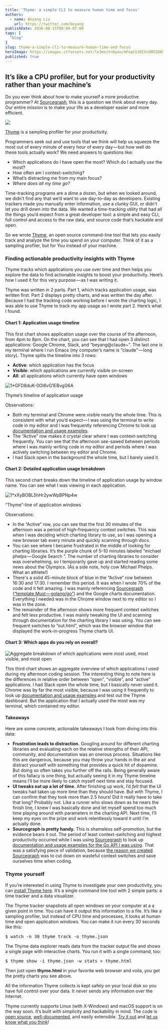 ```yaml
---
title: 'Thyme: a simple CLI to measure human time and focus'
authors:
  - name: Beyang Liu
    url: https://twitter.com/beyang
publishDate: 2016-08-15T00:00-07:00
tags: [
  "blog"
]
slug: thyme-a-simple-cli-to-measure-human-time-and-focus
heroImage: https://images.ctfassets.net/le3mxztn6yoo/mFepCUJ0COsGMISO8OQ6S/e3e5697bf8ee1f00c5425a32f9b373c3/1_2v_gWy792Wru6O1MiookSA.png
published: true
---
```




## It’s like a CPU profiler, but for your productivity rather than your machine’s

Do you ever think about how to make yourself a more productive programmer? At [Sourcegraph](https://sourcegraph.com), this is a question we think about every day. Our entire mission is to make your life as a developer easier and more efficient.

![](https://cdn-images-1.medium.com/max/800/1*2v_gWy792Wru6O1MiookSA.png)

<a href='https://github.com/sourcegraph/thyme'>Thyme</a> is a sampling profiler for your productivity.

Programmers seek out and use tools that we think will help us squeeze the most out of every minute of every hour of every day — but how well do these tools actually work? We need answers to questions like:

*   Which applications do I have open the most? Which do I actually _use_ the most?
*   How often am I context-switching?
*   What’s distracting me from my main focus?
*   _Where does all my time go?_

Time-tracking programs are a dime a dozen, but when we looked around, we didn't find any that we’d want to use day-to-day as developers. Existing trackers made you manually enter information, use a clunky GUI, or didn't let you drill down into the data. We wanted a time-tracking utility that had all the things you’d expect from a great developer tool: a simple and easy CLI, full control and access to the raw data, and source code that’s hackable and open.

So we wrote [Thyme](https://sourcegraph.com/github.com/sourcegraph/thyme), an open source command-line tool that lets you easily track and analyze the time you spend on your computer. Think of it as a sampling profiler, but for You instead of your machine.

### Finding actionable productivity insights with Thyme

Thyme tracks which applications you use over time and then helps you explore the data to find actionable insights to boost your productivity. Here’s how I used it for this very purpose — as I was writing it.

Thyme was written in 2 parts. Part 1, which tracks application usage, was written first. Part 2 displays pretty charts, and was written the day after. Because I had the tracking code working before I wrote the charting logic, I was able to use Thyme to track my app usage as I wrote part 2\. Here’s what I found.

#### Chart 1: Application usage timeline

This first chart shows application usage over the course of the afternoon, from 4pm to 8pm. On the chart, you can see that I had open 3 distinct applications: Google Chrome, Slack, and “beyang@claude~”. The last one is my terminal where I run Emacs (my computer’s name is “claude” — long story). Thyme splits the timeline into 3 rows:

*   **Active**: which application has the focus
*   **Visible**: which applications are currently visible on-screen
*   **All**: all applications which currently have open windows

![1*GFD8duK-0OI6vG1EBvgG6A](//images.contentful.com/le3mxztn6yoo/4rAQKkHJxYIeykSuwgCOCE/ed776fb397fd156982f3d49e81739b08/1_GFD8duK-0OI6vG1EBvgG6A.png)

Thyme’s timeline of application usage

Observations:

*   Both my terminal and Chrome were visible nearly the whole time. This is consistent with what you’d expect — I was using the terminal to write code in my editor and I was frequently referencing Chrome to look up [documentation and usage examples](https://sourcegraph.com).
*   The “Active” row makes it crystal clear where I was context-switching frequently. You can see that the afternoon see-sawed between periods where I was mainly writing code in my editor and periods where I was actively switching between my editor and Chrome.
*   I had Slack open in the background the whole time, but I barely used it.

#### Chart 2: Detailed application usage breakdown

This second chart breaks down the timeline of application usage by window name. You can see what I was viewing in each application.

![1*xXyBOBL5hHr2ywWpBPNp4w](//images.contentful.com/le3mxztn6yoo/5dGcDbG4KWqggok42WKQ2e/07ab1d3541d5e915334088b85b42b276/1_xXyBOBL5hHr2ywWpBPNp4w.png)

“Thyme”-line of application windows

Observations:

*   In the “Active” row, you can see that the first 30 minutes of the afternoon was a period of high-frequency context switches. This was when I was deciding which charting library to use, so I was opening a new browser tab every minute and quickly scanning through docs.
*   You can see where I became frustrated in the middle of looking for charting libraries. It’s the purple chunk of 5–10 minutes labeled “michael phelps — Google Search ”. The number of charting libraries to consider was overwhelming, so I temporarily gave up and started reading some news about the Olympics. (As a side note, holy cow Michael Phelps. What an athlete!)
*   There's a solid 45-minute block of blue in the “Active” row between 16:30 and 17:30\. I remember this period. It was when I wrote 70% of the code and it felt amazing. I was mainly referencing [Sourcegraph](https://sourcegraph.com/) ([“template.Must — golang/go”](https://sourcegraph.com/github.com/golang/go/-/info/GoPackage/text/template/-/Must)) and the Google charts documentation. Everything I needed was in the Chrome window next to my editor so I was in the zone.
*   The remainder of the afternoon shows more frequent context switches and felt less productive. I was mainly tweaking the UI and scanning through documentation for the charting library I was using. You can see frequent switches to “out.html”, which was the browser window that displayed the work-in-progress Thyme charts UI.

#### Chart 3: Which apps do you rely on overall?
![Aggregate breakdown of which applications were most used, most visible, and most open](//images.contentful.com/le3mxztn6yoo/2ICIredw00MiwqsyuaYcY4/147c0cb5264e722920992a2794abe5d0/1_6i1FV6krky_Gyfbk1dMseg.png)

This third chart shows an aggregate overview of which applications I used during my afternoon coding session. The interesting thing to note here is the differences in relative order between “open”, “visible”, and “active” applications. I had Slack open the whole time, but I basically never used it. Chrome was by far the most visible, because I was using it frequently to look up [documentation and usage examples](https://sourcegraph.com) and test out the Thyme dashboard. But the application that I actually used the most was my terminal, which contained my editor.

#### Takeaways

Here are some concrete, actionable takeaways I took from diving into this data:

*   **Frustration leads to distraction.** Googling around for different charting libraries and evaluating each on the relative strengths of their API, community, and documentation was an onerous process. Situations like this are dangerous, because you may throw your hands in the air and distract yourself with something that provides a quick hit of dopamine. But doing so often takes you further off the rails. Being generally aware of this fallacy is one thing, but actually seeing it in my Thyme timeline means I’ll be more likely to catch myself next time and stay focused.
*   **UI tweaks eat up a lot of time.** After finishing up work, I’d _felt_ that the UI tweaks had taken up more time than they should have. But with Thyme, I can confirm that they took more than 2.5 hours! Did it really have to take that long? Probably not. Like a runner who slows down as he nears the finish line, I knew I was basically done and let myself spend too much time playing around with parameters in the charting API. Next time, I’ll keep my eyes on the prize and work relentlessly toward it until I’m actually done.
*   **Sourcegraph is pretty handy.** This is shameless self-promotion, but the evidence bears it out. The period of least context-switching and highest productivity occurred while I was using [Sourcegraph](https://sourcegraph.com/) to look up [documentation and usage examples for the Go API I was using](https://sourcegraph.com/github.com/golang/go/-/info/GoPackage/text/template/-/Template/Parse). That was a satisfying piece of validation, because [the reason we created Sourcegraph](https://sourcegraph.com/about) was to cut down on wasteful context switches and save ourselves time when coding.

### Thyme yourself

If you’re interested in using Thyme to investigate your own productivity, you can [install Thyme here](https://github.com/sourcegraph/thyme). It’s a single command line tool with 2 simple parts: a time tracker and a data visualizer.

The Thyme tracker snapshots all open windows on your computer at a a given point in time. You can have it output this information to a file. It’s like a sampling profiler, but instead of CPU time and processes, it looks at human time and open application windows. You can make it run every 30 seconds like this:

<pre name="a5ed" id="a5ed" className="graf graf--pre graf-after--p">$ watch -n 30 thyme track -o thyme.json</pre>

The Thyme data explorer reads data from the tracker output file and shows a single page with interactive charts. You run it with a single command, too:

<pre name="3364" id="3364" className="graf graf--pre graf-after--p">$ thyme show -i thyme.json -w stats > thyme.html</pre>

Then just open **thyme.html** in your favorite web browser and voila, you get the pretty charts you see above.

All the information Thyme collects is kept safely on your local disk so you have full control over your data. It never sends any information over the Internet.

Thyme currently supports Linux (with X-Windows) and macOS support is on the way soon. It’s built with simplicity and hackability in mind. The code is [open source](https://sourcegraph.com/github.com/sourcegraph/thyme/-/def/GoPackage/github.com/sourcegraph/thyme/cmd/thyme/-/main.go/TrackCmd/Execute), [well-documented](https://godoc.org/github.com/sourcegraph/thyme), and easily extensible. [Try it out](https://github.com/sourcegraph/thyme) and [let us know what you think](http://twitter.com/sourcegraph)!
